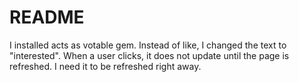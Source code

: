 # README

I installed acts as votable gem. Instead of like, I changed the text to "interested". When a user clicks, it does not update until the page is refreshed. I need it to be refreshed right away.
